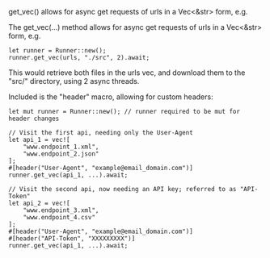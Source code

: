 get_vec() allows for async get requests of urls in a Vec<&str> form, e.g.

The get_vec(...) method allows for async get requests of urls in a Vec<&str> form, e.g.    

    let runner = Runner::new();
    runner.get_vec(urls, "./src", 2).await;

This would retrieve both files in the urls vec, and download them to the "src/" directory, using 2 async threads.

Included is the "header" macro, allowing for custom headers:

    let mut runner = Runner::new(); // runner required to be mut for header changes

    // Visit the first api, needing only the User-Agent
    let api_1 = vec![
        "www.endpoint_1.xml",
        "www.endpoint_2.json"
    ];
    #[header("User-Agent", "example@email_domain.com")]
    runner.get_vec(api_1, ...).await;
    
    // Visit the second api, now needing an API key; referred to as "API-Token"
    let api_2 = vec![
        "www.endpoint_3.xml",
        "www.endpoint_4.csv"
    ];
    #[header("User-Agent", "example@email_domain.com")]
    #[header("API-Token", "XXXXXXXXX")]
    runner.get_vec(api_1, ...).await;
